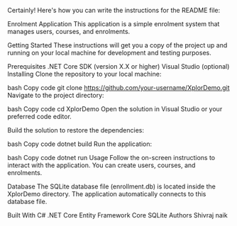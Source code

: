 
Certainly! Here's how you can write the instructions for the README file:

Enrolment Application
This application is a simple enrolment system that manages users, courses, and enrolments.

Getting Started
These instructions will get you a copy of the project up and running on your local machine for development and testing purposes.

Prerequisites
.NET Core SDK (version X.X or higher)
Visual Studio (optional)
Installing
Clone the repository to your local machine:

bash
Copy code
git clone https://github.com/your-username/XplorDemo.git
Navigate to the project directory:

bash
Copy code
cd XplorDemo
Open the solution in Visual Studio or your preferred code editor.

Build the solution to restore the dependencies:

bash
Copy code
dotnet build
Run the application:

bash
Copy code
dotnet run
Usage
Follow the on-screen instructions to interact with the application. You can create users, courses, and enrolments.

Database
The SQLite database file (enrollment.db) is located inside the XplorDemo directory. The application automatically connects to this database file.

Built With
C#
.NET Core
Entity Framework Core
SQLite
Authors
Shivraj naik

